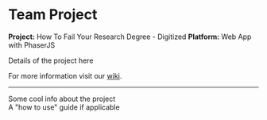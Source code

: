 # Team Project

**Project:** How To Fail Your Research Degree - Digitized
**Platform:** Web App with PhaserJS

Details of the project here

For more information visit our [wiki](https://stgit.dcs.gla.ac.uk/team-project-h/2021/cs01/cs01-main/-/wikis/home).

***
Some cool info about the project  
A "how to use" guide if applicable  
